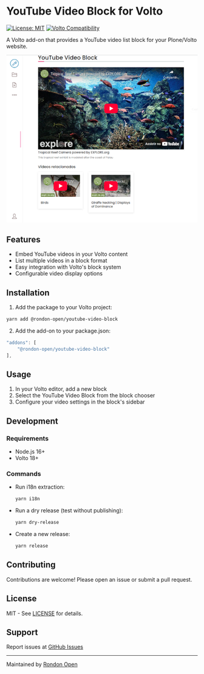 # YouTube Video Block for Volto

[![License: MIT](https://img.shields.io/badge/License-MIT-yellow.svg)](https://opensource.org/licenses/MIT)
[![Volto Compatibility](https://img.shields.io/badge/Volto-%3E%3D18.0.0-blue)](https://github.com/plone/volto)

A Volto add-on that provides a YouTube video list block for your Plone/Volto website.

![youtube-video-block](preview.png)

## Features

- Embed YouTube videos in your Volto content
- List multiple videos in a block format
- Easy integration with Volto's block system
- Configurable video display options

## Installation

1) Add the package to your Volto project:

```bash
yarn add @rondon-open/youtube-video-block
```

2) Add the add-on to your package.json:

```js
"addons": [
    "@rondon-open/youtube-video-block"
],
```

## Usage

1. In your Volto editor, add a new block
2. Select the YouTube Video Block from the block chooser
3. Configure your video settings in the block's sidebar

## Development

### Requirements

- Node.js 16+
- Volto 18+

### Commands

- Run i18n extraction:
  ```bash
  yarn i18n
  ```

- Run a dry release (test without publishing):
  ```bash
  yarn dry-release
  ```

- Create a new release:
  ```bash
  yarn release
  ```

## Contributing

Contributions are welcome! Please open an issue or submit a pull request.

## License

MIT - See [LICENSE](LICENSE) for details.

## Support

Report issues at [GitHub Issues](https://github.com/rondon-open/youtube-video-block/issues)

---

Maintained by [Rondon Open](https://github.com/rondon-open)
